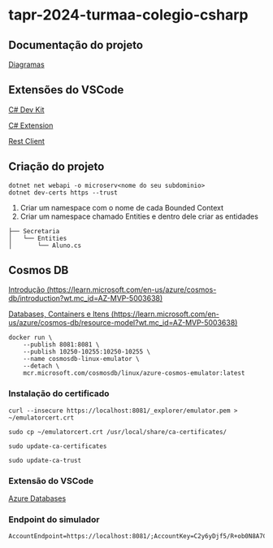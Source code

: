 # tapr-2024-turmaa-colegio-csharp

## Documentação do projeto
[Diagramas](https://univillebr-my.sharepoint.com/:u:/g/personal/walter_s_univille_br/EbLNg-hQDmdIjM6sIIFvjA0BHpsa_cRHPT0BpNIaea0yXw?e=tPsYS0)

## Extensões do VSCode
[C# Dev Kit](https://marketplace.visualstudio.com/items?itemName=ms-dotnettools.csdevkit?wt.mc_id=AZ-MVP-5003638)

[C# Extension](https://marketplace.visualstudio.com/items?itemName=kreativ-software.csharpextensions?wt.mc_id=AZ-MVP-5003638)

[Rest Client](https://marketplace.visualstudio.com/items?itemName=humao.rest-client?wt.mc_id=AZ-MVP-5003638)

## Criação do projeto
```
dotnet net webapi -o microserv<nome do seu subdominio>
dotnet dev-certs https --trust
```
1. Criar um namespace com o nome de cada Bounded Context
2. Criar um namespace chamado Entities e dentro dele criar as entidades
```
├── Secretaria
│   └── Entities
│       └── Aluno.cs
```

## Cosmos DB
[Introdução (https://learn.microsoft.com/en-us/azure/cosmos-db/introduction?wt.mc_id=AZ-MVP-5003638)](https://learn.microsoft.com/en-us/azure/cosmos-db/introduction?wt.mc_id=AZ-MVP-5003638)

[Databases, Containers e Itens (https://learn.microsoft.com/en-us/azure/cosmos-db/resource-model?wt.mc_id=AZ-MVP-5003638)](https://learn.microsoft.com/en-us/azure/cosmos-db/resource-model?wt.mc_id=AZ-MVP-5003638)

```
docker run \
    --publish 8081:8081 \
    --publish 10250-10255:10250-10255 \
    --name cosmosdb-linux-emulator \
    --detach \
    mcr.microsoft.com/cosmosdb/linux/azure-cosmos-emulator:latest    
```
### Instalação do certificado
```
curl --insecure https://localhost:8081/_explorer/emulator.pem > ~/emulatorcert.crt
```
```
sudo cp ~/emulatorcert.crt /usr/local/share/ca-certificates/
```
```
sudo update-ca-certificates
```
```
sudo update-ca-trust
```
### Extensão do VSCode
[Azure Databases](https://marketplace.visualstudio.com/items?itemName=ms-azuretools.vscode-cosmosdb?wt.mc_id=AZ-MVP-5003638)
### Endpoint do simulador
```
AccountEndpoint=https://localhost:8081/;AccountKey=C2y6yDjf5/R+ob0N8A7Cgv30VRDJIWEHLM+4QDU5DE2nQ9nDuVTqobD4b8mGGyPMbIZnqyMsEcaGQy67XIw/Jw==;
```